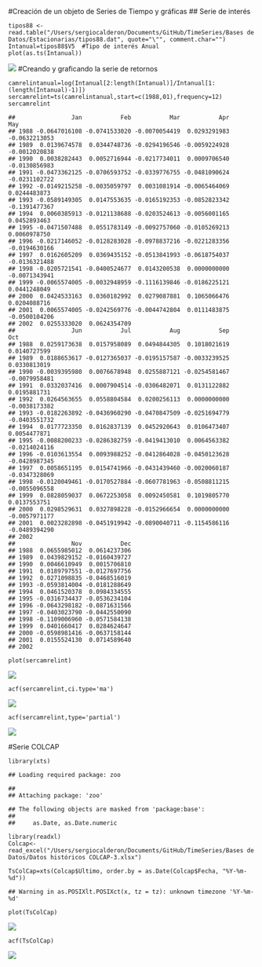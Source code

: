 \#Creación de un objeto de Series de Tiempo y gráficas \#\# Serie de
interés

    tipos88 <- read.table("/Users/sergiocalderon/Documents/GitHub/TimeSeries/Bases de Datos/Estacionarias/tipos88.dat", quote="\"", comment.char="")
    Intanual=tipos88$V5  #Tipo de interés Anual
    plot(as.ts(Intanual))

![](Importacion_files/figure-markdown_strict/importacion-1.png)
\#Creando y graficando la serie de retornos

    camrelintanual=log(Intanual[2:length(Intanual)]/Intanual[1:(length(Intanual)-1)])
    sercamrelint=ts(camrelintanual,start=c(1988,01),frequency=12)
    sercamrelint

    ##                Jan           Feb           Mar           Apr           May
    ## 1988 -0.0647016108 -0.0741533020 -0.0070054419  0.0293291983 -0.0632213053
    ## 1989  0.0139674578  0.0344748736 -0.0294196546 -0.0059224928 -0.0012020838
    ## 1990  0.0038282443  0.0052716944 -0.0217734011  0.0009706540 -0.0130856983
    ## 1991 -0.0473362125 -0.0706593752 -0.0339776755 -0.0481090624 -0.0231102722
    ## 1992 -0.0149215258 -0.0035059797  0.0031081914 -0.0065464069  0.0244483873
    ## 1993 -0.0589149305  0.0147553635 -0.0165192353 -0.0852823342 -0.1391477367
    ## 1994  0.0060385913 -0.0121138688 -0.0203524613 -0.0056001165  0.0452893463
    ## 1995 -0.0471507488  0.0551783149 -0.0092757060 -0.0105269213  0.0060978750
    ## 1996 -0.0217146052 -0.0128283028 -0.0978837216 -0.0221283356 -0.0194630166
    ## 1997  0.0162605209  0.0369435152 -0.0513841993 -0.0618754037 -0.0136321488
    ## 1998 -0.0205721541 -0.0400524677  0.0143200538  0.0000000000 -0.0071343941
    ## 1999 -0.0065574005 -0.0032948959 -0.1116139846 -0.0186225121  0.0441248049
    ## 2000  0.0424533163  0.0360182992  0.0279087881  0.1065066476  0.0204088716
    ## 2001  0.0065574005 -0.0242569776 -0.0044742804  0.0111483875 -0.0500104206
    ## 2002  0.0255333020  0.0624354709                                          
    ##                Jun           Jul           Aug           Sep           Oct
    ## 1988  0.0259173638  0.0157958089  0.0494844305  0.1018021619  0.0140727599
    ## 1989  0.0188653617 -0.0127365037 -0.0195157587 -0.0033239525  0.0330813019
    ## 1990 -0.0039395980  0.0076678948  0.0255887121 -0.0254581467 -0.0079958481
    ## 1991  0.0332037416  0.0007904514 -0.0306482071  0.0131122882  0.0195881731
    ## 1992  0.0264563655  0.0558804584  0.0200256113  0.0000000000 -0.0038173382
    ## 1993 -0.0182263892 -0.0436960290 -0.0470847509 -0.0251694779 -0.0403551732
    ## 1994  0.0177723350  0.0162837139  0.0452920643  0.0106473407  0.0054477871
    ## 1995 -0.0088200233 -0.0286382759 -0.0419413010  0.0064563382 -0.0214024116
    ## 1996 -0.0103613554  0.0093988252 -0.0412864028 -0.0450123628 -0.0428987345
    ## 1997  0.0058651195  0.0154741966 -0.0431439460 -0.0020060187 -0.0347328069
    ## 1998 -0.0120049461 -0.0170527884 -0.0607781963 -0.0508811215 -0.0055096558
    ## 1999  0.0828059037  0.0672253058  0.0092450581  0.1019805770  0.0137553751
    ## 2000  0.0298529631  0.0327898228 -0.0152966654  0.0000000000 -0.0057971177
    ## 2001  0.0023282898 -0.0451919942 -0.0890040711 -0.1154586116 -0.0489394290
    ## 2002                                                                      
    ##                Nov           Dec
    ## 1988  0.0655985012  0.0614237306
    ## 1989  0.0439829152 -0.0160439727
    ## 1990  0.0046610949  0.0015706810
    ## 1991  0.0189797551 -0.0127697756
    ## 1992  0.0271098835 -0.0468516019
    ## 1993 -0.0593814004 -0.0181288649
    ## 1994  0.0461520378  0.0984334555
    ## 1995 -0.0316734437 -0.0536234104
    ## 1996 -0.0643298182 -0.0871631566
    ## 1997 -0.0403023790 -0.0442550090
    ## 1998 -0.1109006960 -0.0571584138
    ## 1999  0.0401660417  0.0284624647
    ## 2000 -0.0598981416 -0.0637158144
    ## 2001  0.0155524130  0.0714589640
    ## 2002

    plot(sercamrelint)

![](Importacion_files/figure-markdown_strict/retornos%20interes-1.png)

    acf(sercamrelint,ci.type='ma')

![](Importacion_files/figure-markdown_strict/retornos%20interes-2.png)

    acf(sercamrelint,type='partial')

![](Importacion_files/figure-markdown_strict/retornos%20interes-3.png)

\#Serie COLCAP

    library(xts)

    ## Loading required package: zoo

    ## 
    ## Attaching package: 'zoo'

    ## The following objects are masked from 'package:base':
    ## 
    ##     as.Date, as.Date.numeric

    library(readxl)
    Colcap<- read_excel("/Users/sergiocalderon/Documents/GitHub/TimeSeries/Bases de Datos/Datos históricos COLCAP-3.xlsx")

    TsColCap=xts(Colcap$Ultimo, order.by = as.Date(Colcap$Fecha, "%Y-%m-%d"))

    ## Warning in as.POSIXlt.POSIXct(x, tz = tz): unknown timezone '%Y-%m-%d'

    plot(TsColCap)

![](Importacion_files/figure-markdown_strict/Colcap-1.png)

    acf(TsColCap)

![](Importacion_files/figure-markdown_strict/Colcap-2.png)
